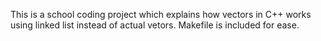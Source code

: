 This is a school coding project which explains how vectors in C++ works using linked list instead of actual vetors. Makefile is included for ease.
